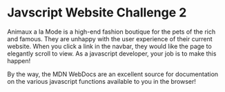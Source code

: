 # Javscript Website Challenge 2

Animaux a la Mode is a high-end fashion boutique for the pets of the rich and famous. They are unhappy with the user experience of their current website. When you click a link in the navbar, they would like the page to elegantly scroll to view. As a javascript developer, your job is to make this happen!

By the way, the MDN WebDocs are an excellent source for documentation on the various javascript functions available to you in the browser!